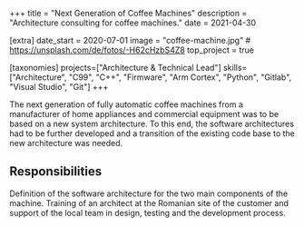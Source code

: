 +++
title = "Next Generation of Coffee Machines"
description = "Architecture consulting for coffee machines."
date = 2021-04-30

[extra]
date_start = 2020-07-01
image = "coffee-machine.jpg" # https://unsplash.com/de/fotos/-H62cHzbS4Z8
top_project = true

[taxonomies]
projects=["Architecture & Technical Lead"]
skills=["Architecture", "C99", "C++", "Firmware", "Arm Cortex", "Python", "Gitlab", "Visual Studio", "Git"]
+++

The next generation of fully automatic coffee machines from a manufacturer of home appliances and commercial equipment was to be based on a new system architecture. To this end, the software architectures had to be further developed and a transition of the existing code base to the new architecture was needed.

## Responsibilities

Definition of the software architecture for the two
main components of the machine. Training of an architect at the Romanian site of the customer and support of the local team in design, testing and the development process.
